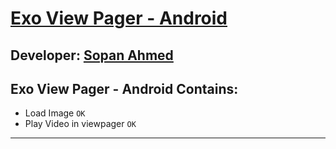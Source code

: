 # [Exo View Pager - Android][published url]
## Developer: [Sopan Ahmed][instructor url]

Exo View Pager - Android Contains:
---------------------------------

 * Load Image `OK`
 * Play Video in viewpager `OK`

------

[published url]: https://github.com/gitproject09/exoViewPagerAndroidexoViewPagerAndroid
[instructor url]: https://github.com/gitproject09

